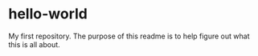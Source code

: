 # hello-world
My first repository. The purpose of this readme is to help figure out what this is all about.
